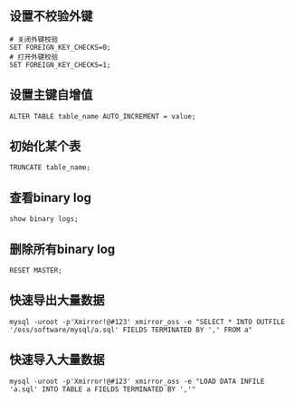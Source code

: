 ## 设置不校验外键

```mysql
# 关闭外键校验
SET FOREIGN_KEY_CHECKS=0;
# 打开外键校验
SET FOREIGN_KEY_CHECKS=1;
```

## 设置主键自增值

```mysql
ALTER TABLE table_name AUTO_INCREMENT = value;
```

## 初始化某个表

```mysql
TRUNCATE table_name;
```

## 查看binary log

```mysql
show binary logs;
```

## 删除所有binary log

```mysql
RESET MASTER;
```

## 快速导出大量数据

```shell
mysql -uroot -p'Xmirror!@#123' xmirror_oss -e "SELECT * INTO OUTFILE '/oss/software/mysql/a.sql' FIELDS TERMINATED BY ',' FROM a"
```

## 快速导入大量数据

```shell
mysql -uroot -p'Xmirror!@#123' xmirror_oss -e "LOAD DATA INFILE 'a.sql' INTO TABLE a FIELDS TERMINATED BY ','"
```

